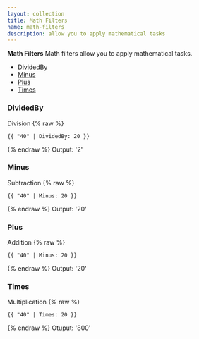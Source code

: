 ```yaml
---
layout: collection
title: Math Filters
name: math-filters
description: allow you to apply mathematical tasks
---
```


**Math Filters**
Math filters allow you to apply mathematical tasks.

* [DividedBy](#divideby)
* [Minus](#minus) 
* [Plus](#plus) 
* [Times](#times)

<a name="divideby"></a>
### DividedBy 
Division
{% raw %}
```liquid
{{ "40" | DividedBy: 20 }}
```
{% endraw %}
Output: '2'

<a name="minus"></a>
### Minus 
Subtraction
{% raw %}
```liquid
{{ "40" | Minus: 20 }}
```
{% endraw %}
Output: '20'

<a name="plus"></a>
### Plus 
Addition
{% raw %}
```liquid
{{ "40" | Minus: 20 }}
```
{% endraw %}
Output: '20'

<a name="times"></a>
### Times 
Multiplication
{% raw %}
```liquid
{{ "40" | Times: 20 }}
```
{% endraw %}
Otuput: '800'